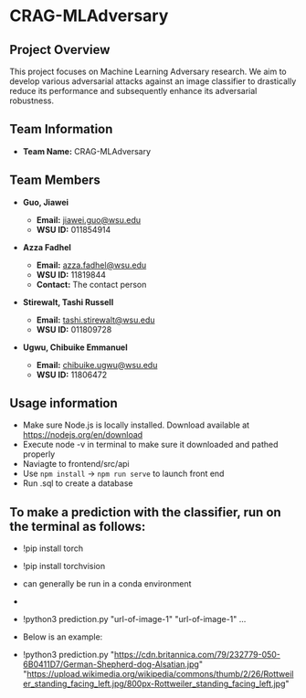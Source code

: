# CRAG-MLAdversary

## Project Overview
This project focuses on Machine Learning Adversary research. We aim to develop various adversarial attacks against an image classifier to drastically reduce its performance and subsequently enhance its adversarial robustness.

## Team Information
- **Team Name:** CRAG-MLAdversary

## Team Members
- **Guo, Jiawei**
  - **Email:** jiawei.guo@wsu.edu
  - **WSU ID:** 011854914

- **Azza Fadhel**
  - **Email:** azza.fadhel@wsu.edu
  - **WSU ID:** 11819844
  - **Contact:** The contact person

- **Stirewalt, Tashi Russell**
  - **Email:** tashi.stirewalt@wsu.edu
  - **WSU ID:** 011809728

- **Ugwu, Chibuike Emmanuel**
  - **Email:** chibuike.ugwu@wsu.edu
  - **WSU ID:** 11806472

## Usage information
- Make sure Node.js is locally installed. Download available at https://nodejs.org/en/download
- Execute node -v in terminal to make sure it downloaded and pathed properly
- Naviagte to frontend/src/api
- Use ```npm install``` -> ```npm run serve``` to launch front end
- Run .sql to create a database

## To make a prediction with the classifier, run on the terminal as follows:
- !pip install torch
- !pip install torchvision
- can generally be run in a conda environment
-



- !python3 prediction.py "url-of-image-1" "url-of-image-1" ...
- Below is an example:
- !python3 prediction.py "https://cdn.britannica.com/79/232779-050-6B0411D7/German-Shepherd-dog-Alsatian.jpg" "https://upload.wikimedia.org/wikipedia/commons/thumb/2/26/Rottweiler_standing_facing_left.jpg/800px-Rottweiler_standing_facing_left.jpg"

